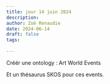 ```yaml
---
title: jour 14 juin 2024
description: 
author: Zoë Renaudie
date: 2024-06-14
draft: false
tags:
    
---
```



Créér une ontology : Art World Events

Et un thésaurus SKOS pour ces events. 
